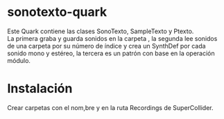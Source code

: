 # sonotexto-quark
Este Quark contiene las clases SonoTexto, SampleTexto y Ptexto.  
La primera graba y guarda sonidos en la carpeta <sonotexto>, la segunda lee sonidos de una carpeta por su número de índice y crea un SynthDef por cada sonido mono y estéreo, la tercera es un patrón con base en la operación módulo.
# Instalación
Crear carpetas con el nom,bre <sonotexto> y <sampletexto> en la ruta Recordings de SuperCollider.
